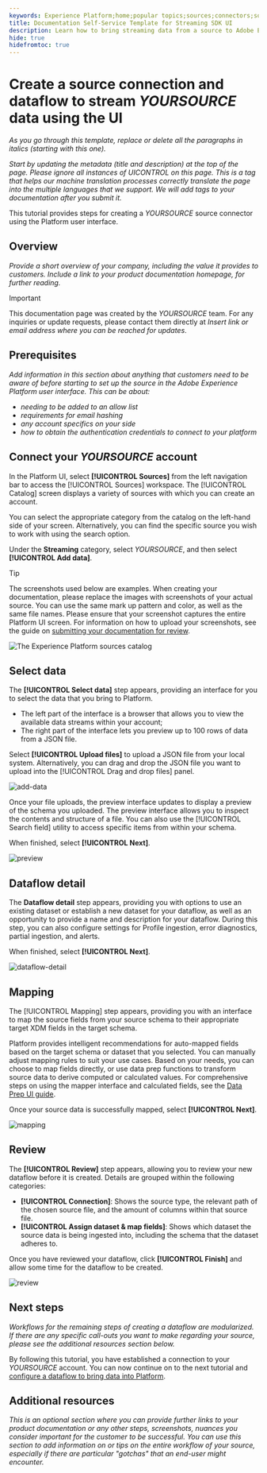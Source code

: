 ```yaml
---
keywords: Experience Platform;home;popular topics;sources;connectors;source connectors;sources sdk;sdk;SDK
title: Documentation Self-Service Template for Streaming SDK UI
description: Learn how to bring streaming data from a source to Adobe Experience Platform using the UI.
hide: true
hidefromtoc: true
---
```

# Create a source connection and dataflow to stream *YOURSOURCE* data using the UI

*As you go through this template, replace or delete all the paragraphs in italics (starting with this one).*

*Start by updating the metadata (title and description) at the top of the page. Please ignore all instances of UICONTROL on this page. This is a tag that helps our machine translation processes correctly translate the page into the multiple languages that we support. We will add tags to your documentation after you submit it.*

This tutorial provides steps for creating a *YOURSOURCE* source connector using the Platform user interface.

## Overview

*Provide a short overview of your company, including the value it provides to customers. Include a link to your product documentation homepage, for further reading.*

>[!IMPORTANT]
>
>This documentation page was created by the *YOURSOURCE* team. For any inquiries or update requests, please contact them directly at *Insert link or email address where you can be reached for updates*.

## Prerequisites

*Add information in this section about anything that customers need to be aware of before starting to set up the source in the Adobe Experience Platform user interface. This can be about:*

* *needing to be added to an allow list*
* *requirements for email hashing*
* *any account specifics on your side*
* *how to obtain the authentication credentials to connect to your platform*

## Connect your *YOURSOURCE* account

In the Platform UI, select **[!UICONTROL Sources]** from the left navigation bar to access the [!UICONTROL Sources] workspace. The [!UICONTROL Catalog] screen displays a variety of sources with which you can create an account.

You can select the appropriate category from the catalog on the left-hand side of your screen. Alternatively, you can find the specific source you wish to work with using the search option.

Under the **Streaming** category, select *YOURSOURCE*, and then select **[!UICONTROL Add data]**.

>[!TIP]
>
>The screenshots used below are examples. When creating your documentation, please replace the images with screenshots of your actual source. You can use the same mark up pattern and color, as well as the same file names. Please ensure that your screenshot captures the entire Platform UI screen. For information on how to upload your screenshots, see the guide on [submitting your documentation for review](./github.md).

![The Experience Platform sources catalog](../assets/streaming/catalog.png)

## Select data

The **[!UICONTROL Select data]** step appears, providing an interface for you to select the data that you bring to Platform.

* The left part of the interface is a browser that allows you to view the available data streams within your account;
* The right part of the interface lets you preview up to 100 rows of data from a JSON file.

Select **[!UICONTROL Upload files]** to upload a JSON file from your local system. Alternatively, you can drag and drop the JSON file you want to upload into the [!UICONTROL Drag and drop files] panel.

![add-data](../assets/streaming/add-data.png)

Once your file uploads, the preview interface updates to display a preview of the schema you uploaded. The preview interface allows you to inspect the contents and structure of a file. You can also use the [!UICONTROL Search field] utility to access specific items from within your schema.

When finished, select **[!UICONTROL Next]**.

![preview](../assets/streaming/preview.png)

## Dataflow detail

The **Dataflow detail** step appears, providing you with options to use an existing dataset or establish a new dataset for your dataflow, as well as an opportunity to provide a name and description for your dataflow. During this step, you can also configure settings for Profile ingestion, error diagnostics, partial ingestion, and alerts.

When finished, select **[!UICONTROL Next]**.

![dataflow-detail](../assets/streaming/dataflow-detail.png)

## Mapping

The [!UICONTROL Mapping] step appears, providing you with an interface to map the source fields from your source schema to their appropriate target XDM fields in the target schema.

Platform provides intelligent recommendations for auto-mapped fields based on the target schema or dataset that you selected. You can manually adjust mapping rules to suit your use cases. Based on your needs, you can choose to map fields directly, or use data prep functions to transform source data to derive computed or calculated values. For comprehensive steps on using the mapper interface and calculated fields, see the [Data Prep UI guide](https://experienceleague.adobe.com/docs/experience-platform/data-prep/ui/mapping.html).

Once your source data is successfully mapped, select **[!UICONTROL Next]**.

![mapping](../assets/streaming/mapping.png)

## Review

The **[!UICONTROL Review]** step appears, allowing you to review your new dataflow before it is created. Details are grouped within the following categories:

* **[!UICONTROL Connection]**: Shows the source type, the relevant path of the chosen source file, and the amount of columns within that source file.
* **[!UICONTROL Assign dataset & map fields]**: Shows which dataset the source data is being ingested into, including the schema that the dataset adheres to.

Once you have reviewed your dataflow, click **[!UICONTROL Finish]** and allow some time for the dataflow to be created.

![review](../assets/streaming/review.png)

## Next steps

*Workflows for the remaining steps of creating a dataflow are modularized. If there are any specific call-outs you want to make regarding your source, please see the additional resources section below.*

By following this tutorial, you have established a connection to your *YOURSOURCE* account. You can now continue on to the next tutorial and [configure a dataflow to bring data into Platform](https://experienceleague.adobe.com/docs/experience-platform/sources/ui-tutorials/dataflow/crm.html).

## Additional resources

*This is an optional section where you can provide further links to your product documentation or any other steps, screenshots, nuances you consider important for the customer to be successful. You can use this section to add information on or tips on the entire workflow of your source, especially if there are particular "gotchas" that an end-user might encounter.*

